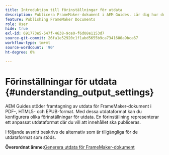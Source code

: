 ```yaml
---
title: Introduktion till förinställningar för utdata
description: Publicera FrameMaker-dokument i AEM Guides. Lär dig hur du genererar utdata för FrameMaker-dokument i PDF-, HTML5- och EPUB-format.
feature: Publishing FrameMaker Documents
role: User
hide: true
exl-id: 691773e5-547f-4638-9ce0-f6d08e1153d7
source-git-commit: 26fa1e52920c1f1abd5655b9ca7341600a9bca67
workflow-type: tm+mt
source-wordcount: '90'
ht-degree: 0%

---
```


# Förinställningar för utdata {#understanding_output_settings}

AEM Guides stöder framtagning av utdata för FrameMaker-dokument i PDF-, HTML5- och EPUB-format. Med dessa utdataformat kan du konfigurera olika förinställningar för utdata. En förinställning representerar ett anpassat utdataformat där du vill att innehållet ska publiceras.

I följande avsnitt beskrivs de alternativ som är tillgängliga för de utdataformat som stöds.

**Överordnat ämne:**&#x200B;[&#x200B; Generera utdata för FrameMaker-dokument](fm-output-generatation.md)
